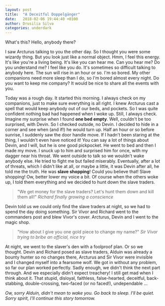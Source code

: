 ```yaml
---
layout: post
title:  "A Deceitful Doppelgänger"
date:   2018-02-06 19:44:40 +0100
author: Drusilia Silva
categories: underdark
---
```

What's this? Hello, anybody there? 

I saw Arcturus talking to you the other day. So I thought you were some wizardy thing. But you look just like a normal object. Hmm, I feel this energy. It's like you're a living being. It's like you can hear me. Can you hear me? Do you understand me? I feel like you do. It's sometimes so difficult talking to anybody here. The sun will rise in an hour or so. I'm so bored. My other companions need more sleep than I do, so I'm bored almost every night. Do you want to keep me company? It would be nice to share all the events with you. 

Today was a rough day. It started this morning. I always check on my companions, just to make sure everything is all right. I knew Arcturus cast a spell that would keep anybody out of our beds, and pockets. So I was quite confident nothing bad had happened when I woke up. Still, I always check. Imagine my surprise when I found __one bed empty__. Well, couldn't be too surprised, with Devin. So I checked outside, no Devin. I decided to hide in a corner and see when (and if!) he would turn up. Half an hour or so before sunrise, I suddenly saw the door handle move. If I hadn't been staring at the thing, I wouldn't even have noticed it! You can say a lot of things about Devin, and I will, but he is one good pickpocket. He went to bed and then I made my move. I snuck up to him and surprised him for once, with my dagger near his throat. We went outside to talk so we wouldn't wake anybody else. He tried to fight me but failed miserably. Eventually, after a lot of threats, which I didn't like at all, or maybe a little, it was Devin after all, he told me the truth. He was __slave shopping__! Could you believe that! Slave shopping! Ow, better lower my voice a bit. Of course when the others woke up, I told them everything and we decided to hunt down the slave traders. 

>"We get money for the slave traders? Let's hunt them down and kill them all!"
><cite>Richard finally growing a conscience</cite>

Devin told us we could only find the slave traders at night, so we had to spend the day doing something. Sir Vivor and Richard went to the commanders post and blew Vivor's cover. Arcturus, Devin and I went to the magic shop. 

>"How about I give you one gold piece to change my name?"
><cite>Sir Vivor trying to bribe an official, nice try</cite>

At night, we went to the slaver's den with a foolproof plan. Or so we thought. Devin and Richard posed as slave traders, Alduin was already a bounty hunter so no changes there, Arcturus and Sir Vivor were invisible and I changed myself into a fearsome wolf. We got in without any problem, so far our plan worked perfectly. Sadly enough, we didn't think the next part through. And we especially didn't expect treachery! I still get mad when I think about it. That stupid, disloyal, faithless, false-hearted, deceitful, back-stabbing, double-crossing, two-faced (or no faced!), undependable ...

_Ow, sorry Alduin, didn't mean to wake you. Go back to sleep. I'll be quiet._
_Sorry spirit, I'll continue this story tomorrow._
